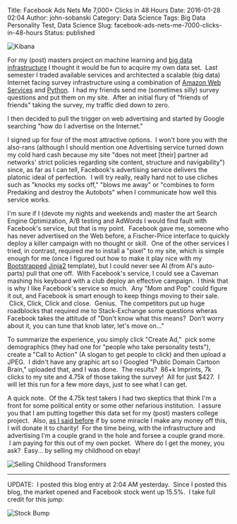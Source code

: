 Title: Facebook Ads Nets Me 7,000+ Clicks in 48 Hours
Date: 2016-01-28 02:04
Author: john-sobanski
Category: Data Science
Tags: Big Data Personality Test, Data Science
Slug: facebook-ads-nets-me-7000-clicks-in-48-hours
Status: published

![Kibana]({static}/images/Facebook_Ads_Nets_Me_7000_Clicks_in_48_Hours/Visualize-Kibana-4-1024x517.png)

For my (post) masters project on machine learning and [big data infrastructure]({filename}/part-1-connect-ec2-to-the-amazon-elasticsearch-service.md) I thought it would be fun to acquire my own data set.  Last semester I traded available services and architected a scalable (big data) Internet facing survey infrastructure using a combination of [Amazon Web Services](https://aws.amazon.com/) and [Python](https://www.python.org/).  I had my friends send me (sometimes silly) survey questions and put them on my site.  After an initial flury of "friends of friends" taking the survey, my traffic died down to zero.

I then decided to pull the trigger on web advertising and started by Google searching "how do I advertise on the Internet."

I signed up for four of the most attractive options.  I won't bore you with the also-rans (although I should mention one Advertising service turned down my cold hard cash because my site "does not meet \[their\] partner ad networks' strict policies regarding site content, structure and navigability") since, as far as I can tell, Facebook's advertising service delivers the platonic ideal of perfection.  I will try really, really hard not to use cliches such as "knocks my socks off," "blows me away" or "combines to form Predaking and destroy the Autobots" when I communicate how well this service works.

I'm sure if I (devote my nights and weekends and) master the art Search Engine Optimization, A/B testing and AdWords I would find fault with Facebook's service, but that is my point.  Facebook gave me, someone who has never advertised on the Web before, a Fischer-Price interface to quickly deploy a killer campaign with no thought or skill.  One of the other services I tried, in contrast, required me to install a "pixel" to my site, which is simple enough for me (once I figured out how to make it play nice with my [Bootstrapped](https://getbootstrap.com/) [Jinja2](https://palletsprojects.com/p/jinja/) template), but I could never see Al (from Al's auto-parts) pull that one off.  With Facebook's service, I could see a Caveman mashing his keyboard with a club deploy an effective campaign.  I think that is why I like Facebook's service so much.  Any "Mom and Pop" could figure it out, and Facebook is smart enough to keep things moving to their sale.  Click, Click, Click and close.  Genius.  The competitors put up huge roadblocks that required me to Stack-Exchange some questions wheras Facebook takes the attitude of "Don't know what this means?  Don't worry about it, you can tune that knob later, let's move on..."

To summarize the experience, you simply click "Create Ad,"  pick some demographics (they had one for "people who take personality tests"), create a "Call to Action" (A slogan to get people to click) and then upload a JPEG.  I didn't have any graphic art so I Googled "Public Domain Cartoon Brain," uploaded that, and I was done.  The results?  86+k Imprints, 7k clicks to my site and 4.75k of those taking the survey!  All for just \$427.  I will let this run for a few more days, just to see what I can get.

A quick note.  Of the 4.75k test takers I had two skeptics that think I'm a front for some political entity or some other nefarious institution.  I assure you that I am putting together this data set for my (post) masters college project.  Also, [as I said before]({filename}/why-a-big-data-personality-test.md) if by some miracle I make any money off this, I will donate it to charity!  For the time being, with the infrastructure and advertising I'm a couple grand in the hole and forsee a couple grand more.  I am paying for this out of my own pocket.  Where do I get the money, you ask?  Easy... by selling my childhood on ebay!

![Selling Childhood Transformers]({static}/images/Facebook_Ads_Nets_Me_7000_Clicks_in_48_Hours/Screenshot_2016-01-25-15-30-50-640x1024.jpg)
 
* * * * *

UPDATE:  I posted this blog entry at 2:04 AM yesterday.  Since I posted this blog, the market opened and Facebook stock went up 15.5%.  I take full credit for this jump:

![Stock Bump]({static}/images/Facebook_Ads_Nets_Me_7000_Clicks_in_48_Hours/fb-1024x956.png)
